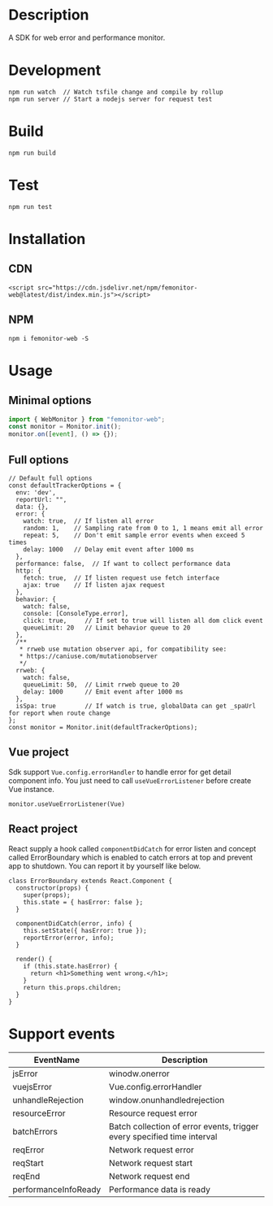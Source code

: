 # Description

A SDK for web error and performance monitor.

# Development

```
npm run watch  // Watch tsfile change and compile by rollup
npm run server // Start a nodejs server for request test
```

# Build

```
npm run build
```

# Test

```
npm run test
```

# Installation

## CDN

```
<script src="https://cdn.jsdelivr.net/npm/femonitor-web@latest/dist/index.min.js"></script>
```

## NPM

```
npm i femonitor-web -S
```

# Usage

## Minimal options

```javascript
import { WebMonitor } from "femonitor-web";
const monitor = Monitor.init();
monitor.on([event], () => {});
```

## Full options

```
// Default full options
const defaultTrackerOptions = {
  env: 'dev',
  reportUrl: "",
  data: {},
  error: {
    watch: true,  // If listen all error
    random: 1,    // Sampling rate from 0 to 1, 1 means emit all error
    repeat: 5,    // Don't emit sample error events when exceed 5 times
    delay: 1000   // Delay emit event after 1000 ms
  },
  performance: false,  // If want to collect performance data
  http: {
    fetch: true,  // If listen request use fetch interface
    ajax: true    // If listen ajax request
  },
  behavior: {
    watch: false,
    console: [ConsoleType.error],
    click: true,     // If set to true will listen all dom click event
    queueLimit: 20   // Limit behavior queue to 20
  },
  /**
   * rrweb use mutation observer api, for compatibility see:
   * https://caniuse.com/mutationobserver
   */
  rrweb: {
    watch: false,
    queueLimit: 50,  // Limit rrweb queue to 20
    delay: 1000      // Emit event after 1000 ms
  },
  isSpa: true        // If watch is true, globalData can get _spaUrl for report when route change
};
const monitor = Monitor.init(defaultTrackerOptions);
```

## Vue project

Sdk support `Vue.config.errorHandler` to handle error for get detail component info. You just need to call `useVueErrorListener` before create Vue instance.

```
monitor.useVueErrorListener(Vue)
```

## React project

React supply a hook called `componentDidCatch` for error listen and concept called ErrorBoundary which is enabled to catch errors at top and prevent app to shutdown. You can report it by yourself like below.

```
class ErrorBoundary extends React.Component {
  constructor(props) {
    super(props);
    this.state = { hasError: false };
  }

  componentDidCatch(error, info) {
    this.setState({ hasError: true });
    reportError(error, info);
  }

  render() {
    if (this.state.hasError) {
      return <h1>Something went wrong.</h1>;
    }
    return this.props.children;
  }
}
```

# Support events

| EventName            | Description                                                             |
| -------------------- | ----------------------------------------------------------------------- |
| jsError              | winodw.onerror                                                          |
| vuejsError           | Vue.config.errorHandler                                                 |
| unhandleRejection    | window.onunhandledrejection                                             |
| resourceError        | Resource request error                                                  |
| batchErrors          | Batch collection of error events, trigger every specified time interval |
| reqError             | Network request error                                                   |
| reqStart             | Network request start                                                   |
| reqEnd               | Network request end                                                     |
| performanceInfoReady | Performance data is ready                                               |
